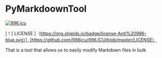 # PyMarkdoownTool

<a href="https://996.icu"><img src="https://img.shields.io/badge/link-996.icu-red.svg" alt="996.icu" /></a>

[！[ LICENSE ]（https://img.shields.io/badge/license-Anti%20996-blue.svg）]（https://github.com/996icu/996.ICU/blob/master/LICENSE）

That is a tool that allows us to easily modify Markdown files in bulk
